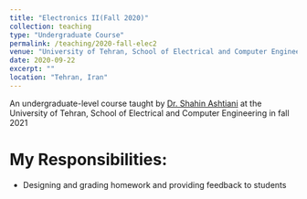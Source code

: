 ```yaml
---
title: "Electronics II(Fall 2020)"
collection: teaching
type: "Undergraduate Course"
permalink: /teaching/2020-fall-elec2
venue: "University of Tehran, School of Electrical and Computer Engineering"
date: 2020-09-22
excerpt: ""
location: "Tehran, Iran"
---
```

An undergraduate-level course taught by [Dr. Shahin Ashtiani](https://scholar.google.com/citations?user=fhgy0LkAAAAJ&hl=en/)  at the University of Tehran, School of Electrical and Computer Engineering in fall 2021

My Responsibilities:
=====

* Designing and grading homework and providing feedback to students
